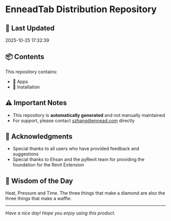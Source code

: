 # EnneadTab Distribution Repository

## 📅 Last Updated
2025-10-25 17:32:39



## 📦 Contents
This repository contains:
- 📂 Apps
- 📂 Installation

## ⚠️ Important Notes
- This repository is **automatically generated** and not manually maintained
- For support, please contact szhang@ennead.com directly

## 🙏 Acknowledgments
- Special thanks to all users who have provided feedback and suggestions
- Special thanks to Ehsan and the pyRevit team for providing the foundation for the Revit Extension

## 💭 Wisdom of the Day
Heat, Pressure and Time. The three things that make a diamond are also the three things that make a waffle.

---
*Have a nice day! Hope you enjoy using this product.*
